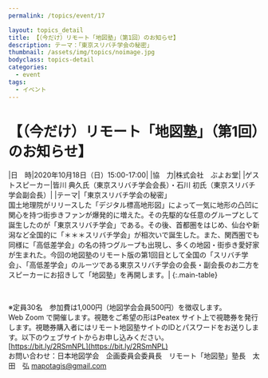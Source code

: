 ```yaml
---
permalink: /topics/event/17

layout: topics_detail
title: 【（今だけ）リモート「地図塾」（第1回）のお知らせ】
description: テーマ：「東京スリバチ学会の秘密」
thumbnail: /assets/img/topics/noimage.jpg
bodyclass: topics-detail
categories:
  - event
tags:
  - イベント
---
```


# 【（今だけ）リモート「地図塾」（第1回）のお知らせ】

|日　時|2020年10月18日（日）15:00-17:00|
|協　力|株式会社　ぶよお堂|
|ゲストスピーカー|皆川 典久氏（東京スリバチ学会会長）・石川 初氏（東京スリバチ学会副会長）|
|テーマ|「東京スリバチ学会の秘密」<br>国土地理院がリリースした「デジタル標高地形図」によって一気に地形の凸凹に関心を持つ街歩きファンが爆発的に増えた。その先駆的な任意のグループとして誕生したのが「東京スリバチ学会」である。その後、首都圏をはじめ、仙台や新潟など全国的に「＊＊＊スリバチ学会」が相次いで誕生した。また、関西圏でも同様に「高低差学会」の名の持つグループも出現し、多くの地図・街歩き愛好家が生まれた。今回の地図塾のリモート版の第1回目として全国の「スリバチ学会」、「高低差学会」のルーツである東京スリバチ学会の会長・副会長のお二方をスピーカーにお招きして「地図塾」を再開します。|
{:.main-table}

<br>

※定員30名　参加費は1,000円（地図学会会員500円）を徴収します。<br>
Web Zoom で開催します。視聴をご希望の形はPeatex サイト上で視聴券を発行します。視聴券購入者にはリモート地図塾サイトのIDとパスワードをお送りします。以下のウェブサイトからお申し込みください。<br>
[https://bit.ly/2RSmNPL](https://bit.ly/2RSmNPL)<br>
お問い合わせ：日本地図学会　企画委員会委員長　リモート「地図塾」塾長　太田　弘 [mapotagis@gmail.com](<mailto:mapotagis@gmail.com>)
